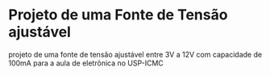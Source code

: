 # Projeto de uma Fonte de Tensão ajustável



projeto de uma fonte de tensão ajustável entre 3V a 12V com capacidade de 100mA para a aula de eletrônica no USP-ICMC

